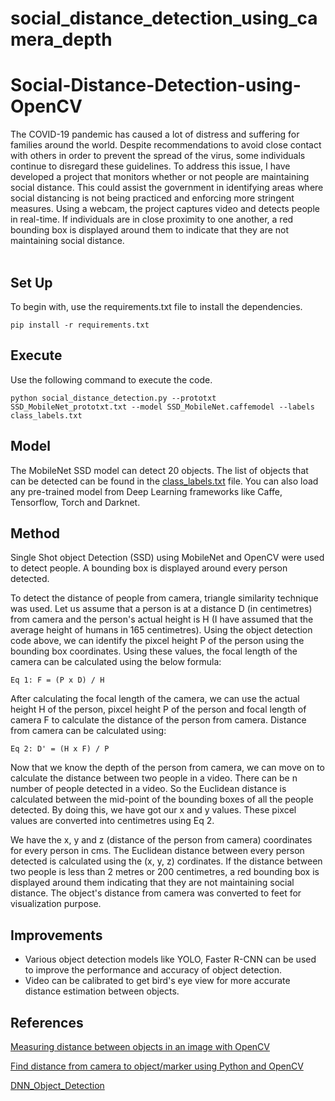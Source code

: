 # social_distance_detection_using_camera_depth

# Social-Distance-Detection-using-OpenCV

The COVID-19 pandemic has caused a lot of distress and suffering for families around the world. Despite recommendations to avoid close contact with others in order to prevent the spread of the virus, some individuals continue to disregard these guidelines. To address this issue, I have developed a project that monitors whether or not people are maintaining social distance. This could assist the government in identifying areas where social distancing is not being practiced and enforcing more stringent measures. Using a webcam, the project captures video and detects people in real-time. If individuals are in close proximity to one another, a red bounding box is displayed around them to indicate that they are not maintaining social distance. 
<br />
<br />




## Set Up

To begin with, use the requirements.txt file to install the dependencies.
```
pip install -r requirements.txt
```

## Execute

Use the following command to execute the code.
```
python social_distance_detection.py --prototxt SSD_MobileNet_prototxt.txt --model SSD_MobileNet.caffemodel --labels class_labels.txt
```

## Model

The MobileNet SSD model can detect 20 objects. The list of objects that can be detected can be found in the [class_labels.txt](class_labels.txt) file.
You can also load any pre-trained model from Deep Learning frameworks like Caffe, Tensorflow, Torch and Darknet. 


## Method

Single Shot object Detection (SSD) using MobileNet and OpenCV were used to detect people. A bounding box is displayed around every person detected. 

To detect the distance of people from camera, triangle similarity technique was used. Let us assume that a person is at a distance D (in centimetres) from camera and the person's actual height is H (I have assumed that the average height of humans in 165 centimetres). Using the object detection code above, we can identify the pixcel height P of the person using the bounding box coordinates. Using these values, the focal length of the camera can be calculated using the below formula:

```
Eq 1: F = (P x D) / H
```
After calculating the focal length of the camera, we can use the actual height H of the person, pixcel height P of the person and focal length of camera F to calculate the distance of the person from camera. Distance from camera can be calculated using:

```
Eq 2: D' = (H x F) / P
```
Now that we know the depth of the person from camera, we can move on to calculate the distance between two people in a video. There can be n number of people detected in a video. So the Euclidean distance is calculated between the mid-point of the bounding boxes of all the people detected. By doing this, we have got our x and y values. These pixcel values are converted into centimetres using Eq 2.

We have the x, y and z (distance of the person from camera) coordinates for every person in cms. The Euclidean distance between every person detected is calculated using the (x, y, z) cordinates. If the distance between two people is less than 2 metres or 200 centimetres, a red bounding box is displayed around them indicating that they are not maintaining social distance. The object's distance from camera was converted to feet for visualization purpose. 

## Improvements

* Various object detection models like YOLO, Faster R-CNN can be used to improve the performance and accuracy of object detection.
* Video can be calibrated to get bird's eye view for more accurate distance estimation between objects.


## References

[Measuring distance between objects in an image with OpenCV](https://www.pyimagesearch.com/2015/01/19/find-distance-camera-objectmarker-using-python-opencv/)

[Find distance from camera to object/marker using Python and OpenCV](https://www.pyimagesearch.com/2015/01/19/find-distance-camera-objectmarker-using-python-opencv/)

[DNN_Object_Detection](https://github.com/TheNsBhasin/DNN_Object_Detection)
